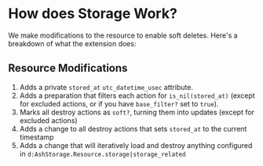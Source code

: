 # How does Storage Work?

We make modifications to the resource to enable soft deletes. Here's a breakdown of what the extension does:

## Resource Modifications

1. Adds a private `stored_at` `utc_datetime_usec` attribute.
2. Adds a preparation that filters each action for `is_nil(stored_at)` (except for excluded actions, or if you have `base_filter?` set to `true`).
3. Marks all destroy actions as `soft?`, turning them into updates (except for excluded actions)
4. Adds a change to all destroy actions that sets `stored_at` to the current timestamp
5. Adds a change that will iteratively load and destroy anything configured in `d:AshStorage.Resource.storage|storage_related`
